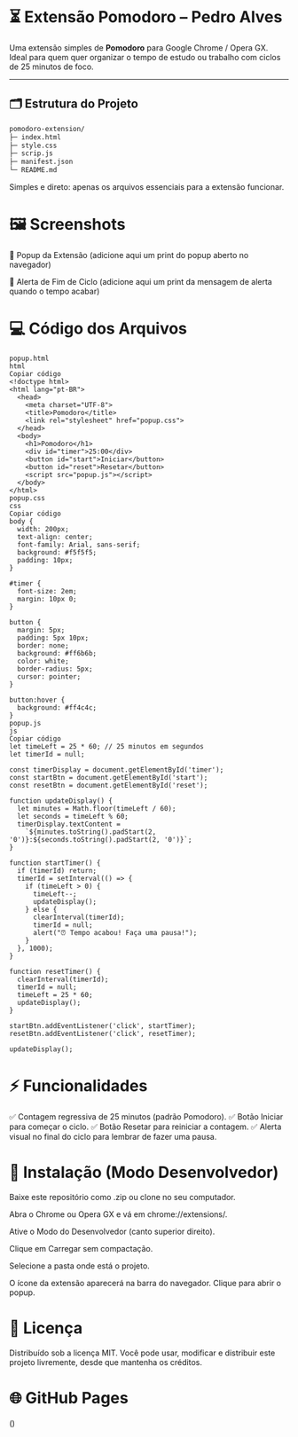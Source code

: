 # ⏳ Extensão Pomodoro – Pedro Alves  

Uma extensão simples de **Pomodoro** para Google Chrome / Opera GX.  
Ideal para quem quer organizar o tempo de estudo ou trabalho com ciclos de 25 minutos de foco.

---

## 🗂️ Estrutura do Projeto

```bash
pomodoro-extension/
├─ index.html
├─ style.css
├─ scrip.js
├─ manifest.json
└─ README.md
```
Simples e direto: apenas os arquivos essenciais para a extensão funcionar.

# 🖼️ Screenshots
📌 Popup da Extensão
(adicione aqui um print do popup aberto no navegador)

📌 Alerta de Fim de Ciclo
(adicione aqui um print da mensagem de alerta quando o tempo acabar)

# 💻 Código dos Arquivos
```
popup.html
html
Copiar código
<!doctype html>
<html lang="pt-BR">
  <head>
    <meta charset="UTF-8">
    <title>Pomodoro</title>
    <link rel="stylesheet" href="popup.css">
  </head>
  <body>
    <h1>Pomodoro</h1>
    <div id="timer">25:00</div>
    <button id="start">Iniciar</button>
    <button id="reset">Resetar</button>
    <script src="popup.js"></script>
  </body>
</html>
popup.css
css
Copiar código
body {
  width: 200px;
  text-align: center;
  font-family: Arial, sans-serif;
  background: #f5f5f5;
  padding: 10px;
}

#timer {
  font-size: 2em;
  margin: 10px 0;
}

button {
  margin: 5px;
  padding: 5px 10px;
  border: none;
  background: #ff6b6b;
  color: white;
  border-radius: 5px;
  cursor: pointer;
}

button:hover {
  background: #ff4c4c;
}
popup.js
js
Copiar código
let timeLeft = 25 * 60; // 25 minutos em segundos
let timerId = null;

const timerDisplay = document.getElementById('timer');
const startBtn = document.getElementById('start');
const resetBtn = document.getElementById('reset');

function updateDisplay() {
  let minutes = Math.floor(timeLeft / 60);
  let seconds = timeLeft % 60;
  timerDisplay.textContent =
    `${minutes.toString().padStart(2, '0')}:${seconds.toString().padStart(2, '0')}`;
}

function startTimer() {
  if (timerId) return;
  timerId = setInterval(() => {
    if (timeLeft > 0) {
      timeLeft--;
      updateDisplay();
    } else {
      clearInterval(timerId);
      timerId = null;
      alert("⏰ Tempo acabou! Faça uma pausa!");
    }
  }, 1000);
}

function resetTimer() {
  clearInterval(timerId);
  timerId = null;
  timeLeft = 25 * 60;
  updateDisplay();
}

startBtn.addEventListener('click', startTimer);
resetBtn.addEventListener('click', resetTimer);

updateDisplay();
```
# ⚡ Funcionalidades
✅ Contagem regressiva de 25 minutos (padrão Pomodoro).
✅ Botão Iniciar para começar o ciclo.
✅ Botão Resetar para reiniciar a contagem.
✅ Alerta visual no final do ciclo para lembrar de fazer uma pausa.

# 🔧 Instalação (Modo Desenvolvedor)
Baixe este repositório como .zip ou clone no seu computador.

Abra o Chrome ou Opera GX e vá em chrome://extensions/.

Ative o Modo do Desenvolvedor (canto superior direito).

Clique em Carregar sem compactação.

Selecione a pasta onde está o projeto.

O ícone da extensão aparecerá na barra do navegador. Clique para abrir o popup.

# 📜 Licença
Distribuído sob a licença MIT.
Você pode usar, modificar e distribuir este projeto livremente, desde que mantenha os créditos.

# 🌐 GitHub Pages
()

